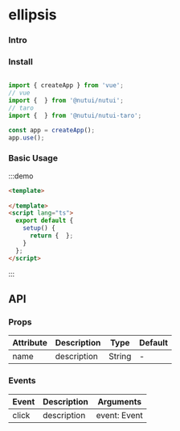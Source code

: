 # ellipsis 

### Intro

### Install

```javascript

import { createApp } from 'vue';
// vue
import {  } from '@nutui/nutui';
// taro
import {  } from '@nutui/nutui-taro';

const app = createApp();
app.use();

```

### Basic Usage

:::demo

```html
<template>
  
</template>
<script lang="ts">
  export default {
    setup() {
      return {  };
    }
  };
</script>
```

:::

## API

### Props

| Attribute         | Description                             | Type   | Default           |
|--------------|----------------------------------|--------|------------------|
| name         | description               | String | -                |

### Events

| Event | Description           | Arguments     |
|--------|----------------|--------------|
| click  | description | event: Event |

